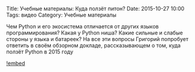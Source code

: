 Title: Учебные материалы: Куда ползёт питон?
Date: 2015-10-27 10:00
Tags: видео
Category: Учебные материалы

Чем Python и его экосистема отличается от других языков программирования? Какая у Python ниша? Какие сильные и слабые стороны у языка и батареек? На все эти вопросы Григорий попробует ответить в своём обзорном докладе, рассказывающем о том, куда ползёт Python в 2015 году

[!embed](https://www.youtube.com/watch?v=_79KfX-3sQc)


